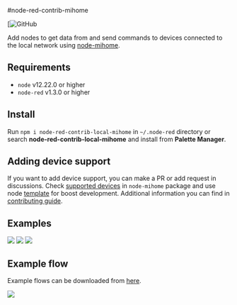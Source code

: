 #node-red-contrib-mihome

[![GitHub](https://github.com/spongioblast/node-red-contrib-local-mihome)

Add nodes to get data from and send commands to devices connected to the local network using [node-mihome](https://github.com/spongioblast/node-red-contrib-local-mihome). 

## Requirements

* `node` v12.22.0 or higher
* `node-red` v1.3.0 or higher

## Install

Run `npm i node-red-contrib-local-mihome` in `~/.node-red` directory or search **node-red-contrib-local-mihome** and install from **Palette Manager**.

## Adding device support

If you want to add device support, you can make a PR or add request in discussions. Check [supported devices](https://github.com/maxinminax/node-mihome/blob/master/DEVICES.md) in `node-mihome` package and use node [template](nodes/template) for boost development. Additional information you can find in [contributing guide](CONTRIBUTING.md).

## Examples

<img src="https://github.com/spongioblast/node-red-contrib-local-mihome/blob/main/readme/example_config.png?raw=true">
<img src="https://github.com/spongioblast/node-red-contrib-local-mihome/blob/main/readme/example_command.png?raw=true">
<img src="https://github.com/spongioblast/node-red-contrib-local-mihome/blob/main/readme/example_response.png">

## Example flow

Example flows can be downloaded from <a href="https://github.com/spongioblast/node-red-contrib-local-mihome/blob/main/example/local_mihome_flows.json">here</a>.

<img src="https://github.com/spongioblast/node-red-contrib-local-mihome/blob/main/readme/example_flows.png">
